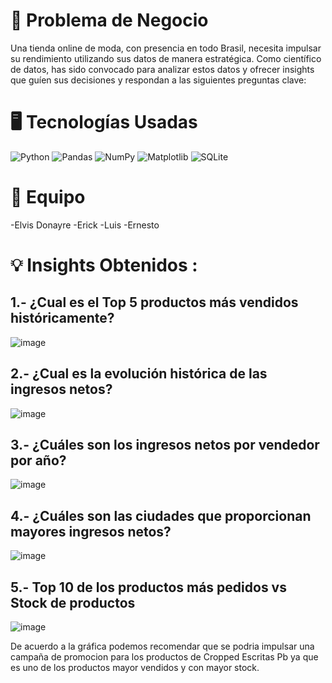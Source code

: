 # 📌 Problema de Negocio 
Una tienda online de moda, con presencia en todo Brasil, necesita impulsar su rendimiento utilizando sus datos de manera estratégica. Como científico de datos, has sido convocado para analizar estos datos y ofrecer insights que guíen sus decisiones y respondan a las siguientes preguntas clave:

# 🖥️ Tecnologías Usadas

![Python](https://img.shields.io/badge/python-3670A0?style=for-the-badge&logo=python&logoColor=ffdd54) ![Pandas](https://img.shields.io/badge/pandas-%23150458.svg?style=for-the-badge&logo=pandas&logoColor=white) ![NumPy](https://img.shields.io/badge/numpy-%23013243.svg?style=for-the-badge&logo=numpy&logoColor=white) ![Matplotlib](https://img.shields.io/badge/Matplotlib-%23ffffff.svg?style=for-the-badge&logo=Matplotlib&logoColor=black)
![SQLite](https://img.shields.io/badge/SQLite-07405E?style=for-the-badge&logo=sqlite&logoColor=white)

# 💪 Equipo

-Elvis Donayre
-Erick 
-Luis
-Ernesto

# 💡 Insights Obtenidos :
##	1.- ¿Cual es el Top 5 productos más vendidos históricamente?

![image](https://github.com/R0n4ldErnest0/sales_store_analysis_t7/assets/17352842/80b083b5-f188-4f4b-88b7-ccad5add07a4)

##	2.- ¿Cual es la evolución histórica de las ingresos netos?

![image](https://github.com/R0n4ldErnest0/sales_store_analysis_t7/assets/17352842/f2678c2c-da0d-4627-98a0-911eb7a7cc49)



##	3.- ¿Cuáles son los ingresos netos por vendedor por año?

![image](https://github.com/R0n4ldErnest0/sales_store_analysis_t7/assets/17352842/2f092939-138c-450f-a50e-ab4c76dacdb2)



##	4.- ¿Cuáles son las ciudades que proporcionan mayores ingresos netos?

![image](https://github.com/R0n4ldErnest0/sales_store_analysis_t7/assets/17352842/10430293-2d57-48ab-95a2-9f9d3270c590)



##	5.- Top 10 de los productos más pedidos vs Stock de productos

![image](https://github.com/R0n4ldErnest0/sales_store_analysis_t7/assets/17352842/39c8a9d1-207a-4511-bc15-8deff6941d81)

De acuerdo a la gráfica podemos recomendar que se podria impulsar una campaña de promocion para los productos de Cropped Escritas Pb ya que es uno de los productos mayor vendidos y con mayor stock.
